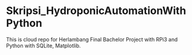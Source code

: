 # Skripsi_HydroponicAutomationWithPython
This is cloud repo for Herlambang Final Bachelor Project with RPi3 and Python with  SQLite, Matplotlib.


